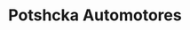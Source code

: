 ---
title: "Potshcka Automotores"
url: /aristobulo-del-valle/potshcka-automotores/
shop: Autohaus
---